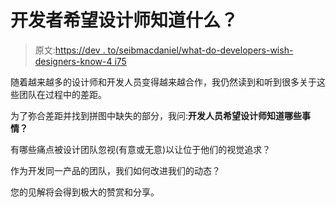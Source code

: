 # 开发者希望设计师知道什么？

> 原文:[https://dev . to/seibmacdaniel/what-do-developers-wish-designers-know-4 i75](https://dev.to/seibmacdaniel/what-do-developers-wish-designers-knew-4i75)

随着越来越多的设计师和开发人员变得越来越合作，我仍然读到和听到很多关于这些团队在过程中的差距。

为了弥合差距并找到拼图中缺失的部分，我问:**开发人员希望设计师知道哪些事情？**

有哪些痛点被设计团队忽视(有意或无意)以让位于他们的视觉追求？

作为开发同一产品的团队，我们如何改进我们的动态？

您的见解将会得到极大的赞赏和分享。